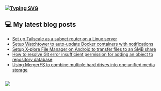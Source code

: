 ### [![Typing SVG](https://readme-typing-svg.herokuapp.com/?lines=Hello+World.+👋)](https://git.io/typing-svg)

## 💻 My latest blog posts
<!-- BLOG-POST-LIST:START -->
- [Set up Tailscale as a subnet router on a Linux server](https://fullmetalbrackets.com/blog/tailscale/)
- [Setup Watchtower to auto-update Docker containers with notifications](https://fullmetalbrackets.com/blog/watchtower-notifications/)
- [Setup X-plore File Manager on Android to transfer files to an SMB share](https://fullmetalbrackets.com/blog/xplore-android-smb-share/)
- [How to resolve Git error insufficient permission for adding an object to repository database](https://fullmetalbrackets.com/blog/git-push-error-permissions/)
- [Using MergerFS to combine multiple hard drives into one unified media storage](https://fullmetalbrackets.com/blog/two-drives-mergerfs/)
<!-- BLOG-POST-LIST:END -->

##
![](https://komarev.com/ghpvc/?username=fullmetalbrackets&flat-square&color=009eaa)
